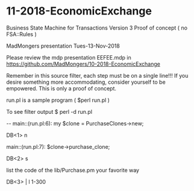 # 11-2018-EconomicExchange

Business State Machine for Transactions Version 3
Proof of concept ( no FSA::Rules )

MadMongers presentation Tues-13-Nov-2018

Please review the mdp presentation EEFEE.mdp in
https://github.com/MadMongers/10-2018-EconomicExchange

Remember in this source filter, each step must be on a single line!!!
If you desire something more accommodating, consider yourself to be
empowered. This is only a proof of concept.

run.pl is a sample program ( $perl run.pl )

To see filter output
$ perl -d run.pl


--
main::(run.pl:6):	my $clone = PurchaseClones->new;

  DB<1> n
  
main::(run.pl:7):	$clone->purchase_clone;

DB<2> s

list the code of the lib/Purchase.pm your favorite way

DB<3> | l 1-300
